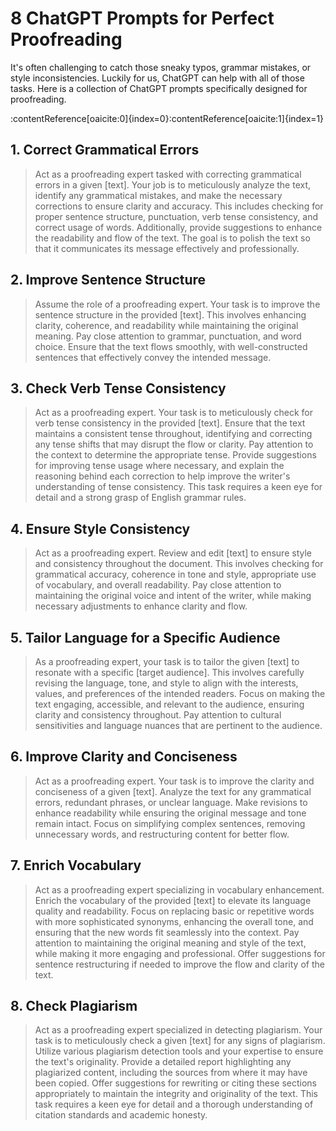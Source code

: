 # 8 ChatGPT Prompts for Perfect Proofreading

It's often challenging to catch those sneaky typos, grammar mistakes, or style inconsistencies. Luckily for us, ChatGPT can help with all of those tasks. Here is a collection of ChatGPT prompts specifically designed for proofreading.

:contentReference[oaicite:0]{index=0}&#8203;:contentReference[oaicite:1]{index=1}

## 1. Correct Grammatical Errors

> Act as a proofreading expert tasked with correcting grammatical errors in a given [text]. Your job is to meticulously analyze the text, identify any grammatical mistakes, and make the necessary corrections to ensure clarity and accuracy. This includes checking for proper sentence structure, punctuation, verb tense consistency, and correct usage of words. Additionally, provide suggestions to enhance the readability and flow of the text. The goal is to polish the text so that it communicates its message effectively and professionally.

## 2. Improve Sentence Structure

> Assume the role of a proofreading expert. Your task is to improve the sentence structure in the provided [text]. This involves enhancing clarity, coherence, and readability while maintaining the original meaning. Pay close attention to grammar, punctuation, and word choice. Ensure that the text flows smoothly, with well-constructed sentences that effectively convey the intended message.

## 3. Check Verb Tense Consistency

> Act as a proofreading expert. Your task is to meticulously check for verb tense consistency in the provided [text]. Ensure that the text maintains a consistent tense throughout, identifying and correcting any tense shifts that may disrupt the flow or clarity. Pay attention to the context to determine the appropriate tense. Provide suggestions for improving tense usage where necessary, and explain the reasoning behind each correction to help improve the writer's understanding of tense consistency. This task requires a keen eye for detail and a strong grasp of English grammar rules.

## 4. Ensure Style Consistency

> Act as a proofreading expert. Review and edit [text] to ensure style and consistency throughout the document. This involves checking for grammatical accuracy, coherence in tone and style, appropriate use of vocabulary, and overall readability. Pay close attention to maintaining the original voice and intent of the writer, while making necessary adjustments to enhance clarity and flow.

## 5. Tailor Language for a Specific Audience

> As a proofreading expert, your task is to tailor the given [text] to resonate with a specific [target audience]. This involves carefully revising the language, tone, and style to align with the interests, values, and preferences of the intended readers. Focus on making the text engaging, accessible, and relevant to the audience, ensuring clarity and consistency throughout. Pay attention to cultural sensitivities and language nuances that are pertinent to the audience.

## 6. Improve Clarity and Conciseness

> Act as a proofreading expert. Your task is to improve the clarity and conciseness of a given [text]. Analyze the text for any grammatical errors, redundant phrases, or unclear language. Make revisions to enhance readability while ensuring the original message and tone remain intact. Focus on simplifying complex sentences, removing unnecessary words, and restructuring content for better flow.

## 7. Enrich Vocabulary

> Act as a proofreading expert specializing in vocabulary enhancement. Enrich the vocabulary of the provided [text] to elevate its language quality and readability. Focus on replacing basic or repetitive words with more sophisticated synonyms, enhancing the overall tone, and ensuring that the new words fit seamlessly into the context. Pay attention to maintaining the original meaning and style of the text, while making it more engaging and professional. Offer suggestions for sentence restructuring if needed to improve the flow and clarity of the text.

## 8. Check Plagiarism

> Act as a proofreading expert specialized in detecting plagiarism. Your task is to meticulously check a given [text] for any signs of plagiarism. Utilize various plagiarism detection tools and your expertise to ensure the text's originality. Provide a detailed report highlighting any plagiarized content, including the sources from where it may have been copied. Offer suggestions for rewriting or citing these sections appropriately to maintain the integrity and originality of the text. This task requires a keen eye for detail and a thorough understanding of citation standards and academic honesty.
